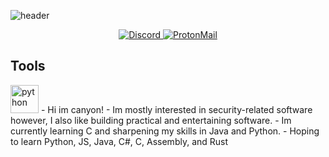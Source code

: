 ![header](https://capsule-render.vercel.app/api?animation=fadeIn&type=waving&color=0:fe808c,100:a82da8&height=200&section=header&text=Hansoho.git&fontSize=80&fontColor=ffffff)
<div align="center">
<a href="https://discord.com/users/hansoho" target="_blank">
  <img src="https://img.shields.io/badge/Discord-%235865F2.svg?style=for-the-badge&logo=discord&logoColor=white" alt="Discord">
</a>
<a href="mailto:hansoho@proton.me">
  <img src="https://img.shields.io/badge/ProtonMail-8B89CC?style=for-the-badge&logo=protonmail&logoColor=white" alt="ProtonMail">
</a>
</div>


## Tools
<img src="[https://cdn.jsdelivr.net/gh/devicons/devicon/icons/bash/bash-original.svg](https://cdn.jsdelivr.net/gh/devicons/devicon@latest/icons/python/python-plain.svg)" alt="python" width="45" height="45"/>
- Hi im canyon!
- Im mostly interested in security-related software however, I also like building practical and entertaining software.
- Im currently learning C and sharpening my skills in Java and Python.
- Hoping to learn Python, JS, Java, C#, C, Assembly, and Rust
